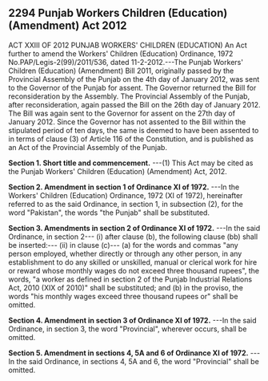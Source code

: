 ## 2294 Punjab Workers Children (Education) (Amendment) Act 2012
 
ACT XXIII OF 2012
PUNJAB WORKERS' CHILDREN (EDUCATION)
An Act further to amend the Workers' Children (Education)
Ordinance, 1972
No.PAP/Legis-2(99)/2011/536, dated 11-2-2012.---The Punjab Workers' Children (Education) (Amendment) Bill 2011, originally passed by the Provincial Assembly of the Punjab on the 4th day of January 2012, was sent to the Governor of the Punjab for assent. The Governor returned the Bill for reconsideration by the Assembly. The Provincial Assembly of the Punjab, after reconsideration, again passed the Bill on the 26th day of January 2012. The Bill was again sent to the Governor for assent on the 27th day of January 2012. Since the Governor has not assented to the Bill within the stipulated period of ten days, the same is deemed to have been assented to in terms of clause (3) of Article 116 of the Constitution, and is published as an Act of the Provincial Assembly of the Punjab.

**Section 1. Short title and commencement.**
---(1) This Act may be cited as the Punjab Workers' Children (Education) (Amendment) Act, 2012.

**Section 2. Amendment in section 1 of Ordinance XI of 1972.**
---In the Workers' Children (Education) Ordinance, 1972 (XI of 1972), hereinafter referred to as the said Ordinance, in section 1, in subsection (2), for the word "Pakistan", the words "the Punjab" shall be substituted.

**Section 3. Amendments in section 2 of Ordinance XI of 1972.**
---In the said Ordinance, in section 2---
   (i) after clause (b), the following clause (bb) shall be inserted:---
   (ii) in clause (c)---
   (a) for the words and commas "any person employed, whether directly or through any other person, in any establishment to do any skilled or unskilled, manual or clerical work for hire or reward whose monthly wages do not exceed three thousand rupees", the words, "a worker as defined in section 2 of the Punjab Industrial Relations Act, 2010 (XIX of 2010)" shall be substituted; and
   (b) in the proviso, the words "his monthly wages exceed three thousand rupees or" shall be omitted.

**Section 4. Amendment in section 3 of Ordinance XI of 1972.**
---In the said Ordinance, in section 3, the word "Provincial", wherever occurs, shall be omitted.

**Section 5. Amendment in sections 4, 5A and 6 of Ordinance XI of 1972.**
---In the said Ordinance, in sections 4, 5A and 6, the word "Provincial" shall be omitted.

